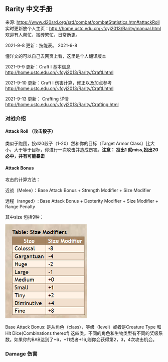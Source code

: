 ## Rarity 中文手册

来源: https://www.d20srd.org/srd/combat/combatStatistics.htm#attackRoll
实时更新放个人主页：http://home.ustc.edu.cn/~fcyj2013/Rarity/manual.html
欢迎有人帮忙，搬砖繁忙，日常断更。

2021-9-8 更新：技能表。 2021-9-8

懂洋文的可以自己去网页上看，这里是个人翻译版本

2021-9-9 更新：Craft I 基本信息
http://home.ustc.edu.cn/~fcyj2013/Rarity/CraftI.html

2021-9-10 更新：Craft I 伤害计算，修正以及加点参考
http://home.ustc.edu.cn/~fcyj2013/Rarity/CraftI.html

2021-9-13 更新： Crafting 详情
http://home.ustc.edu.cn/~fcyj2013/Rarity/Crafting.html

### 对战介绍

#### Attack Roll （攻击骰子）

类似于跑团，投d20骰子（1-20）然和你的目标（Target Armor Class）比大小，大于等于目标，你进行一次攻击并造成伤害。**注意： 投出1 就miss,投出20 必中，并有可能暴击**

#### Attack Bonus

攻击的计算方法： 

近战（Melee）：Base Attack Bonus + Strength Modifier + Size Modifier

远程（ranged）: Base Attack Bonus + Dexterity Modifier + Size Modifier + Range Penalty

其中size 包括9种：

![image-20210906162937588](.\image-20210906162937588.png)

Base Attack Bonus: 是从角色（class），等级（level）或者是Creature Type 和 Hit Dice(Combinations thereof) 这四类。不同的角色和生物类型有不同的奖级系数。如果你的BAB达到了+6，+11或者+16,则你会获得第2，3，4次攻击机会。

### Damage 伤害










